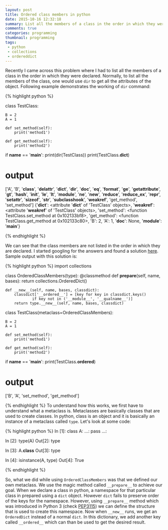 ```yaml
---
layout: post
title: Ordered class members in python
date: 2015-10-16 12:32:18
summary: List all the members of a class in the order in which they were declared
comments: true
categories: programming
thumbnail: programming
tags:
 - python
 - collections
 - ordereddict
---
```


Recently I came across this problem where I had to list all the members of a class in the order in which they were declared. Normally, to list all the members of the class, one would use `dir` to get all the attributes of the object. Following example demonstrates the working of `dir` command:

{% highlight python %}

class TestClass:

	B = 2
	A = 1

	def set_method(self):
		print('method1')

	def get_method(self):
		print('method2')

if __name__ == '__main__':
	print(dir(TestClass))
	print(TestClass.__dict__)

# output

['A', 'B', '__class__', '__delattr__', '__dict__', '__dir__', '__doc__', '__eq__', '__format__', '__ge__', '__getattribute__', '__gt__', '__hash__', '__init__', '__le__', '__lt__', '__module__', '__ne__', '__new__', '__reduce__', '__reduce_ex__', '__repr__', '__setattr__', '__sizeof__', '__str__', '__subclasshook__', '__weakref__', 'get_method', 'set_method']
{'__dict__': <attribute '__dict__' of 'TestClass' objects>, '__weakref__': <attribute '__weakref__' of 'TestClass' objects>, 'set_method': <function TestClass.set_method at 0x102133bf8>, 'get_method': <function TestClass.get_method at 0x102133c80>, 'B': 2, 'A': 1, '__doc__': None, '__module__': '__main__'}

{% endhighlight %}

We can see that the class members are not listed in the order in which they are declared. I started googling for the answers and found a solution [here](http://stackoverflow.com/a/27113652/1465701). Sample output with this solution is:

{% highlight python %}
import collections

class OrderedClassMembers(type):
    @classmethod
    def __prepare__(self, name, bases):
        return collections.OrderedDict()

    def __new__(self, name, bases, classdict):
        classdict['__ordered__'] = [key for key in classdict.keys()
                if key not in ('__module__', '__qualname__')]
        return type.__new__(self, name, bases, classdict)


class TestClass(metaclass=OrderedClassMembers):

    B = 2
    A = 1

    def set_method(self):
        print('method1')

    def get_method(self):
        print('method2')

if __name__ == '__main__':
    print(TestClass.__ordered__)

# output
['B', 'A', 'set_method', 'get_method']

{% endhighlight %}
To understand how this works, we first have to understand what a metaclass is. Metaclasses are basically classes that are used to create classes. In python, class is an object and it is basically an instance of a metaclass called `type`. Let's look at some code:

{% highlight python %}
In [1]: class A:
   ...:     pass
   ...: 

In [2]: type(A)
Out[2]: type

In [3]: A.__class__
Out[3]: type

In [4]: isinstance(A, type)
Out[4]: True

{% endhighlight %}

So, what we did while using `OrderedClassMembers` was that we defined our own metaclass. We use the magic method called `__prepare__` to achieve our goal. When we declare a class in python, a namespace for that particular class in prepared using a `dict` object. However `dict` fails to preserve order of the keys for the namespace. However, using  `__prepare__` method which was introduced in Python 3 (check [PEP3115](https://www.python.org/dev/peps/pep-3115/)) we can define the structure that is used to create this namespace. Now when `__new__` runs, we get an `OrderedDict` instead of a normal `dict`. In this dictionary, we add another key called `__ordered__` which can than be used to get the desired result.
